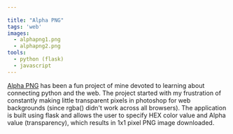 ```yaml
---
 
title: "Alpha PNG"
tags: 'web'
images:
  - alphapng1.png
  - alphapng2.png
tools:
  - python (flask)
  - javascript
---
```


[Alpha PNG](https://github.com/svmatthews/alpha-png) has been a fun project of mine devoted to learning about connecting python and the web. The project started with my frustration of constantly making little transparent pixels in photoshop for web backgrounds (since rgba() didn't work across all browsers). The application is built using flask and allows the user to specify HEX color value and Alpha value (transparency), which results in 1x1 pixel PNG image downloaded.